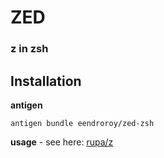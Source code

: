 # ZED
### z in zsh

## Installation

**antigen**

    antigen bundle eendroroy/zed-zsh

**usage** - see here: [rupa/z](https://github.com/rupa/z/blob/master/README)


